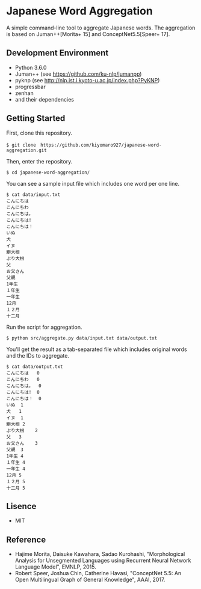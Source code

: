 # Japanese Word Aggregation

A simple command-line tool to aggregate Japanese words.
The aggregation is based on Juman++[Morita+ 15] and ConceptNet5.5[Speer+ 17].

## Development Environment

- Python 3.6.0
- Juman++ (see https://github.com/ku-nlp/jumanpp)
- pyknp (see http://nlp.ist.i.kyoto-u.ac.jp/index.php?PyKNP)
- progressbar
- zenhan
- and their dependencies

## Getting Started

First, clone this repository.

```
$ git clone　https://github.com/kiyomaro927/japanese-word-aggregation.git
```

Then, enter the repository.

```
$ cd japanese-word-aggregation/
```

You can see a sample input file which includes one word per one line.

```
$ cat data/input.txt
こんにちは
こんにちわ
こんにちは。
こんにちは!
こんにちは！
いぬ
犬
イヌ
鰤大根
ぶり大根
父
お父さん
父親
1年生
１年生
一年生
12月
１２月
十二月
```

Run the script for aggregation.

```
$ python src/aggregate.py data/input.txt data/output.txt
```

You'll get the result as a tab-separated file which includes original words and the IDs to aggregate.

```
$ cat data/output.txt
こんにちは	0
こんにちわ	0
こんにちは。	0
こんにちは!	0
こんにちは！	0
いぬ	1
犬	1
イヌ	1
鰤大根	2
ぶり大根	2
父	3
お父さん	3
父親	3
1年生	4
１年生	4
一年生	4
12月	5
１２月	5
十二月	5
```

## Lisence

- MIT

## Reference

- Hajime Morita, Daisuke Kawahara, Sadao Kurohashi, "Morphological Analysis for Unsegmented Languages using Recurrent Neural Network Language Model", EMNLP, 2015.
- Robert Speer, Joshua Chin, Catherine Havasi, "ConceptNet 5.5: An Open Multilingual Graph of General Knowledge", AAAI, 2017.
